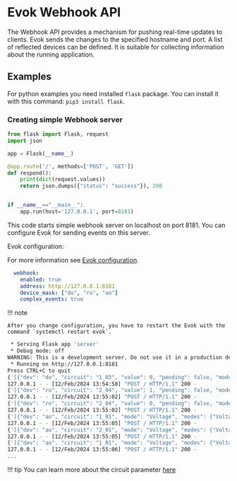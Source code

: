 # Evok Webhook API

The Webhook API provides a mechanism for pushing real-time updates to clients. Evok sends the changes to the specified hostname and port. A list of reflected devices can be defined. It is suitable for collecting information about the running application.

## Examples

For python examples you need installed `flask` package. You can install it with this command: `pip3 install flask`.

### Creating simple Webhook server

```python title="Python"
from flask import Flask, request
import json

app = Flask(__name__)

@app.route('/', methods=['POST', 'GET'])
def respond():
    print(dict(request.values))
    return json.dumps({"status": "success"}), 200


if __name__=="__main__":
    app.run(host='127.0.0.1', port=8181)
```

This code starts simple webhook server on localhost on port 8181. You can configure Evok for sending events on this server.

Evok configuration:

For more information see [Evok configuration](../configs/evok_configuration.md).

```yaml
  webhook:
    enabled: true
    address: http://127.0.0.1:8181
    device_mask: ["do", "ro", "ao"]
    complex_events: true
```

!!! note

    After you change configuration, you have to restart the Evok with the command `systemctl restart evok`.

```bash title="Output"
 * Serving Flask app 'server'
 * Debug mode: off
WARNING: This is a development server. Do not use it in a production deployment. Use a production WSGI server instead.
 * Running on http://127.0.0.1:8181
Press CTRL+C to quit
{'[{"dev": "do", "circuit": "1_03", "value": 0, "pending": false, "mode": "Simple", "modes": ["Simple", "PWM"], "glob_dev_id": 2, "pwm_freq": 4800.0, "pwm_duty": 0}]': ''}
127.0.0.1 - - [12/Feb/2024 13:54:58] "POST / HTTP/1.1" 200 -
{'[{"dev": "ro", "circuit": "2_04", "value": 1, "pending": false, "mode": "Simple", "modes": ["Simple"], "glob_dev_id": 3}]': ''}
127.0.0.1 - - [12/Feb/2024 13:55:02] "POST / HTTP/1.1" 200 -
{'[{"dev": "ro", "circuit": "2_04", "value": 0, "pending": false, "mode": "Simple", "modes": ["Simple"], "glob_dev_id": 3}]': ''}
127.0.0.1 - - [12/Feb/2024 13:55:02] "POST / HTTP/1.1" 200 -
{'[{"dev": "ao", "circuit": "1_01", "mode": "Voltage", "modes": {"Voltage": {"value": 0, "unit": "V", "range": [0, 10]}, "Current": {"value": 1, "unit": "mA", "range": [0, 20]}, "Resistance": {"value": 2, "unit": "Ohm", "range": [0, 2000]}}, "glob_dev_id": 2, "unit": "V", "value": 8.301}]': ''}
127.0.0.1 - - [12/Feb/2024 13:55:05] "POST / HTTP/1.1" 200 -
{'[{"dev": "ao", "circuit": "2_01", "mode": "Voltage", "modes": {"Voltage": {"unit": "V", "range": [0, 10]}}, "glob_dev_id": 3, "value": 1.5, "unit": "V", "range": [0, 10]}]': ''}
127.0.0.1 - - [12/Feb/2024 13:55:05] "POST / HTTP/1.1" 200 -
{'[{"dev": "ao", "circuit": "1_01", "mode": "Voltage", "modes": {"Voltage": {"value": 0, "unit": "V", "range": [0, 10]}, "Current": {"value": 1, "unit": "mA", "range": [0, 20]}, "Resistance": {"value": 2, "unit": "Ohm", "range": [0, 2000]}}, "glob_dev_id": 2, "unit": "V", "value": 2.7}]': ''}
127.0.0.1 - - [12/Feb/2024 13:55:06] "POST / HTTP/1.1" 200 -
...
```

!!! tip
You can learn more about the circuit parameter [here](../circuit.md)

